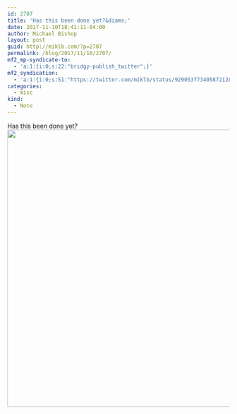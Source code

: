 ```yaml
---
id: 2707
title: 'Has this been done yet?&diams;'
date: 2017-11-10T18:41:11-04:00
author: Michael Bishop
layout: post
guid: http://miklb.com/?p=2707
permalink: /blog/2017/11/10/2707/
mf2_mp-syndicate-to:
  - 'a:1:{i:0;s:22:"bridgy-publish_twitter";}'
mf2_syndication:
  - 'a:1:{i:0;s:51:"https://twitter.com/miklb/status/929053773405872128";}'
categories:
  - misc
kind:
  - Note
---
```

Has this been done yet? 
<img src="https://miklb.com/content/uploads/2017/11/wallpaper_a-1024x628.jpg" alt="" width="1024" height="628" class="u-photo alignnone size-large wp-image-2708" />